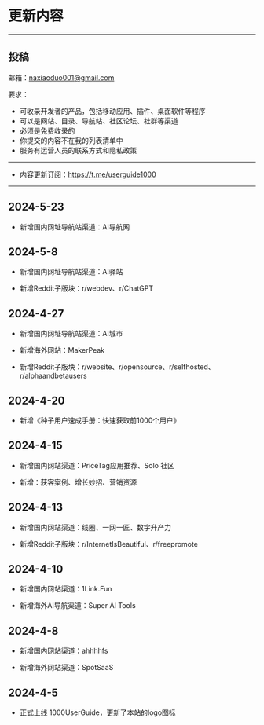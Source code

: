 # 更新内容

---

## 投稿

邮箱：naxiaoduo001@gmail.com

要求：

  * 可收录开发者的产品，包括移动应用、插件、桌面软件等程序
  * 可以是网站、目录、导航站、社区论坛、社群等渠道
  * 必须是免费收录的
  * 你提交的内容不在我的列表清单中
  * 服务有运营人员的联系方式和隐私政策

---

  * 内容更新订阅：https://t.me/userguide1000

---

## 2024-5-23

- 新增国内网址导航站渠道：AI导航网

## 2024-5-8

- 新增国内网址导航站渠道：AI驿站

- 新增Reddit子版块：r/webdev、r/ChatGPT

## 2024-4-27

- 新增国内网址导航站渠道：AI城市

- 新增海外网站：MakerPeak

- 新增Reddit子版块：r/website、r/opensource、r/selfhosted、r/alphaandbetausers

## 2024-4-20

- 新增《种子用户速成手册：快速获取前1000个用户》

## 2024-4-15

- 新增国内网站渠道：PriceTag应用推荐、Solo 社区

- 新增：获客案例、增长妙招、营销资源

## 2024-4-13

- 新增国内网站渠道：线圈、一网一匠、数字升产力

- 新增Reddit子版块：r/InternetIsBeautiful、r/freepromote

## 2024-4-10

- 新增国内网站渠道：1Link.Fun

- 新增海外AI导航渠道：Super AI Tools

## 2024-4-8

- 新增国内网站渠道：ahhhhfs

- 新增海外网站渠道：SpotSaaS

## 2024-4-5

- 正式上线 1000UserGuide，更新了本站的logo图标





